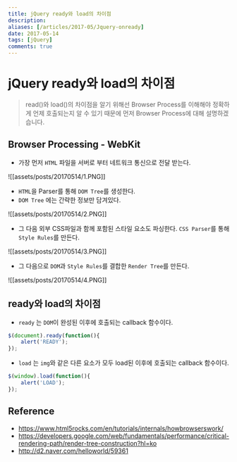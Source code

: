 ```yaml
---
title: jQuery ready와 load의 차이점
description: 
aliases: [/articles/2017-05/Jquery-onready]
date: 2017-05-14
tags: [jQuery]
comments: true
---
```

# jQuery ready와 load의 차이점
> read()와 load()의 차이점을 알기 위해선 Browser Process를 이해해야 정확하게 언제 호출되는지 알 수 있기 때문에 먼저 Browser Process에 대해 설명하겠습니다.

## Browser Processing - WebKit

- 가장 먼저 `HTML` 파일을 서버로 부터 네트워크 통신으로 전달 받는다.

![[assets/posts/20170514/1.PNG]]

- `HTML`을 Parser를 통해 `DOM Tree`를 생성한다.
- `DOM Tree` 에는 간략한 정보만 담겨있다.

![[assets/posts/20170514/2.PNG]]

- 그 다음 외부 CSS파일과 함께 포함된 스타일 요소도 파싱한다. `CSS Parser`를 통해 `Style Rules`를 만든다.

![[assets/posts/20170514/3.PNG]]

- 그 다음으로 `DOM`과 `Style Rules`를 결합한 `Render Tree`를 만든다.

![[assets/posts/20170514/4.PNG]]

## ready와 load의 차이점
- `ready` 는 `DOM`이 완성된 이후에 호출되는 callback 함수이다.

``` javascript
$(document).ready(function(){
    alert('READY');
});
```

- `load` 는 `img`와 같은 다른 요소가 모두 load된 이후에 호출되는 callback 함수이다.

``` javascript
$(window).load(function(){
    alert('LOAD');
});
```


## Reference
- <https://www.html5rocks.com/en/tutorials/internals/howbrowserswork/>
- <https://developers.google.com/web/fundamentals/performance/critical-rendering-path/render-tree-construction?hl=ko>
- <http://d2.naver.com/helloworld/59361>
